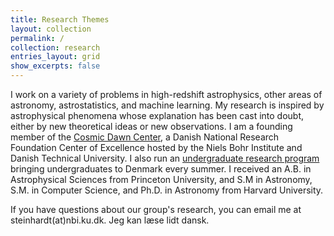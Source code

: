 ```yaml
---
title: Research Themes
layout: collection
permalink: /
collection: research
entries_layout: grid
show_excerpts: false
---
```


I work on a variety of problems in high-redshift astrophysics, other areas of astronomy, astrostatistics, and machine 
learning.  My research is inspired by astrophysical phenomena whose explanation has been cast into doubt, either by new 
theoretical ideas or new observations.  I am a founding member of the [Cosmic Dawn Center](https://dawn.nbi.ku.dk), a Danish 
National Research Foundation Center of Excellence hosted by the Niels Bohr Institute and Danish Technical University.  I also 
run an [undergraduate research program](https://dawn.nbi.ku.dk/events/surfdawn/) bringing undergraduates to Denmark 
every summer.  I received an A.B. in Astrophysical Sciences from Princeton University, and S.M in Astronomy, S.M. in 
Computer Science, and Ph.D. in Astronomy from Harvard University.

If you have questions about our group's research, you can email me at steinhardt(at)nbi.ku.dk.  Jeg kan læse 
lidt dansk.
